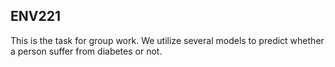 ## ENV221
This is the task for group work. We utilize several models to predict whether a person suffer from diabetes or not. 
